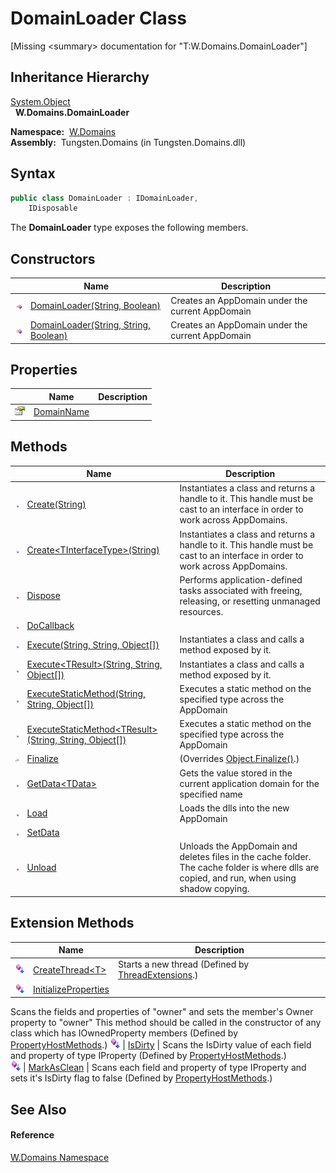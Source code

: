 DomainLoader Class
==================
  
[Missing &lt;summary> documentation for "T:W.Domains.DomainLoader"]



Inheritance Hierarchy
---------------------
[System.Object][1]  
  **W.Domains.DomainLoader**  

  **Namespace:**  [W.Domains][2]  
  **Assembly:**  Tungsten.Domains (in Tungsten.Domains.dll)

Syntax
------

```csharp
public class DomainLoader : IDomainLoader, 
	IDisposable
```

The **DomainLoader** type exposes the following members.


Constructors
------------

                 | Name                                       | Description                                      
---------------- | ------------------------------------------ | ------------------------------------------------ 
![Public method] | [DomainLoader(String, Boolean)][3]         | Creates an AppDomain under the current AppDomain 
![Public method] | [DomainLoader(String, String, Boolean)][4] | Creates an AppDomain under the current AppDomain 


Properties
----------

                   | Name            | Description 
------------------ | --------------- | ----------- 
![Public property] | [DomainName][5] |             


Methods
-------

                    | Name                                                            | Description                                                                                                                                 
------------------- | --------------------------------------------------------------- | ------------------------------------------------------------------------------------------------------------------------------------------- 
![Public method]    | [Create(String)][6]                                             | Instantiates a class and returns a handle to it. This handle must be cast to an interface in order to work across AppDomains.               
![Public method]    | [Create&lt;TInterfaceType>(String)][7]                          | Instantiates a class and returns a handle to it. This handle must be cast to an interface in order to work across AppDomains.               
![Public method]    | [Dispose][8]                                                    | Performs application-defined tasks associated with freeing, releasing, or resetting unmanaged resources.                                    
![Public method]    | [DoCallback][9]                                                 |                                                                                                                                             
![Public method]    | [Execute(String, String, Object[])][10]                         | Instantiates a class and calls a method exposed by it.                                                                                      
![Public method]    | [Execute&lt;TResult>(String, String, Object[])][11]             | Instantiates a class and calls a method exposed by it.                                                                                      
![Public method]    | [ExecuteStaticMethod(String, String, Object[])][12]             | Executes a static method on the specified type across the AppDomain                                                                         
![Public method]    | [ExecuteStaticMethod&lt;TResult>(String, String, Object[])][13] | Executes a static method on the specified type across the AppDomain                                                                         
![Protected method] | [Finalize][14]                                                  | (Overrides [Object.Finalize()][15].)                                                                                                        
![Public method]    | [GetData&lt;TData>][16]                                         | Gets the value stored in the current application domain for the specified name                                                              
![Public method]    | [Load][17]                                                      | Loads the dlls into the new AppDomain                                                                                                       
![Public method]    | [SetData][18]                                                   |                                                                                                                                             
![Public method]    | [Unload][19]                                                    | Unloads the AppDomain and deletes files in the cache folder. The cache folder is where dlls are copied, and run, when using shadow copying. 


Extension Methods
-----------------

                           | Name                       | Description                                                                                                                                                                                                                      
-------------------------- | -------------------------- | -------------------------------------------------------------------------------------------------------------------------------------------------------------------------------------------------------------------------------- 
![Public Extension Method] | [CreateThread&lt;T>][20]   | Starts a new thread (Defined by [ThreadExtensions][21].)                                                                                                                                                                         
![Public Extension Method] | [InitializeProperties][22] | 
Scans the fields and properties of "owner" and sets the member's Owner property to "owner" This method should be called in the constructor of any class which has IOwnedProperty members
 (Defined by [PropertyHostMethods][23].) 
![Public Extension Method] | [IsDirty][24]              | 
Scans the IsDirty value of each field and property of type IProperty
 (Defined by [PropertyHostMethods][23].)                                                                                                                 
![Public Extension Method] | [MarkAsClean][25]          | 
Scans each field and property of type IProperty and sets it's IsDirty flag to false
 (Defined by [PropertyHostMethods][23].)                                                                                                  


See Also
--------

#### Reference
[W.Domains Namespace][2]  

[1]: http://msdn.microsoft.com/en-us/library/e5kfa45b
[2]: ../README.md
[3]: _ctor.md
[4]: _ctor_1.md
[5]: DomainName.md
[6]: Create.md
[7]: Create__1.md
[8]: Dispose.md
[9]: DoCallback.md
[10]: Execute.md
[11]: Execute__1.md
[12]: ExecuteStaticMethod.md
[13]: ExecuteStaticMethod__1.md
[14]: Finalize.md
[15]: http://msdn.microsoft.com/en-us/library/4k87zsw7
[16]: GetData__1.md
[17]: Load.md
[18]: SetData.md
[19]: Unload.md
[20]: ../../W.Threading/ThreadExtensions/CreateThread__1.md
[21]: ../../W.Threading/ThreadExtensions/README.md
[22]: ../../W/PropertyHostMethods/InitializeProperties.md
[23]: ../../W/PropertyHostMethods/README.md
[24]: ../../W/PropertyHostMethods/IsDirty.md
[25]: ../../W/PropertyHostMethods/MarkAsClean.md
[26]: ../../_icons/Help.png
[Public method]: ../../_icons/pubmethod.gif "Public method"
[Public property]: ../../_icons/pubproperty.gif "Public property"
[Protected method]: ../../_icons/protmethod.gif "Protected method"
[Public Extension Method]: ../../_icons/pubextension.gif "Public Extension Method"